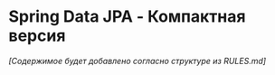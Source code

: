 # Spring Data JPA - Компактная версия

*[Содержимое будет добавлено согласно структуре из RULES.md]* 